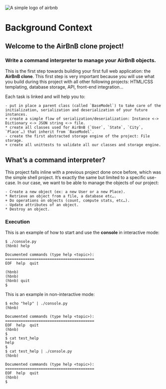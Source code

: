 ![A simple logo of airbnb](https://s3.amazonaws.com/alx-intranet.hbtn.io/uploads/medias/2018/6/65f4a1dd9c51265f49d0.png?X-Amz-Algorithm=AWS4-HMAC-SHA256&X-Amz-Credential=AKIARDDGGGOUSBVO6H7D%2F20230716%2Fus-east-1%2Fs3%2Faws4_request&X-Amz-Date=20230716T132759Z&X-Amz-Expires=86400&X-Amz-SignedHeaders=host&X-Amz-Signature=7c2c6d5242f8d7952e65dfc1c05fd254a22b1b74fea4d2dfade88ad8f069bcf2)
# Background Context
## Welcome to the AirBnB clone project!
### Write a command interpreter to manage your AirBnB objects.
This is the first step towards building your first full web application: the **AirBnB clone**. This first step is very important because you will use what you build during this project with all other following projects: HTML/CSS templating, database storage, API, front-end integration…

Each task is linked and will help you to:

	- put in place a parent class (called `BaseModel`) to take care of the initialization, serialization and deserialization of your future instances.
	+ create a simple flow of serialization/deserialization: Instance <-> Dictionary <-> JSON string <-> file.
	* create all classes used for AirBnB (`User`, `State`, `City`, `Place`…) that inherit from `BaseModel`.
	- create the first abstracted storage engine of the project: File storage.
	+ create all unittests to validate all our classes and storage engine.

## What’s a command interpreter?
This project falls inline with a previous project done once before, which was the simple shell project. It’s exactly the same but limited to a specific use-case. In our case, we want to be able to manage the objects of our project:

	- Create a new object (ex: a new User or a new Place).
	* Retrieve an object from a file, a database etc….
	+ Do operations on objects (count, compute stats, etc…).
	- Update attributes of an object.
	* Destroy an object.

### Execution
This is an example of how to start and use the **console** in interactive mode:
```
$ ./console.py
(hbnb) help

Documented commands (type help <topic>):
========================================
EOF  help  quit

(hbnb) 
(hbnb) 
(hbnb) quit
$
```
This is an example in non-interactive mode:
```
$ echo "help" | ./console.py
(hbnb)

Documented commands (type help <topic>):
========================================
EOF  help  quit
(hbnb) 
$
$ cat test_help
help
$
$ cat test_help | ./console.py
(hbnb)

Documented commands (type help <topic>):
========================================
EOF  help  quit
(hbnb) 
$
```
